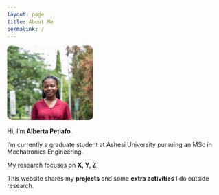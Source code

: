 ```yaml
---
layout: page
title: About Me
permalink: /
---
```

 <img src="./assets/Profile.jpeg" alt="Profile Picture" width="200" style="border-radius:10px;"> 


Hi, I’m **Alberta Petiafo**.  

I’m currently a graduate student at Ashesi University pursuing an MSc in Mechatronics Engineering.  

My research focuses on **X, Y, Z**.  

This website shares my **projects** and some **extra activities** I do outside research.









